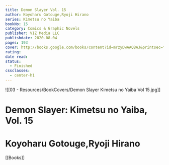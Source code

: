```yaml
---
title: Demon Slayer Vol. 15
author: Koyoharu Gotouge,Ryoji Hirano
series: Kimetsu no Yaiba
bookNo: 15
category: Comics & Graphic Novels
publisher: VIZ Media LLC
publishdate: 2020-08-04
pages: 193
cover: http://books.google.com/books/content?id=mYzyDwAAQBAJ&printsec=frontcover&img=1&zoom=1&source=gbs_api
rating: 
date read: 
status:
  - Finished
cssclasses:
  - center-h1
---
```

![[03 - Resources/BookCovers/Demon Slayer Kimetsu no Yaiba Vol 15.jpg]]
# Demon Slayer: Kimetsu no Yaiba, Vol. 15
# Koyoharu Gotouge,Ryoji Hirano







[[Books]]